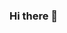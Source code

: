 ### Hi there 👋

<!--
**quikslver247/quikslver247** is a ✨ _special_ ✨ repository because its `README.md` (this file) appears on your GitHub profile.

Here are some ideas to get you started:

- 🔭 I’m currently working on being more engaged in the Data Science space.
- 🌱 I’m currently learning how to more effectively use VS Code.
- 👯 I’m looking to collaborate on anything that has to do with sports data and/or machine learning. 
- 🤔 I’m looking for help with getting started with an interesting but challenging machine learning project.
- 💬 Ask me about anything, I'm an 📖
- 📫 How to reach me: 🐦 - https://twitter.com/r_s_carter, 🔗 - https://www.linkedin.com/in/ridge-carter/
-->
